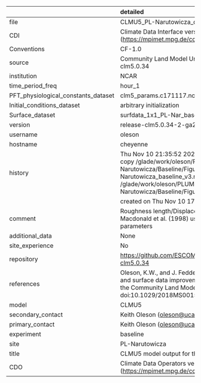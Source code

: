 |                                     | detailed                                                                                                                                                                                                                                 |
|:------------------------------------|:-----------------------------------------------------------------------------------------------------------------------------------------------------------------------------------------------------------------------------------------|
| file                                | CLMU5_PL-Narutowicza_detailed_v3.nc                                                                                                                                                                                                      |
| CDI                                 | Climate Data Interface version 1.9.9 (https://mpimet.mpg.de/cdi)                                                                                                                                                                         |
| Conventions                         | CF-1.0                                                                                                                                                                                                                                   |
| source                              | Community Land Model Urban version 5 - release-clm5.0.34                                                                                                                                                                                 |
| institution                         | NCAR                                                                                                                                                                                                                                     |
| time_period_freq                    | hour_1                                                                                                                                                                                                                                   |
| PFT_physiological_constants_dataset | clm5_params.c171117.nc                                                                                                                                                                                                                   |
| Initial_conditions_dataset          | arbitrary initialization                                                                                                                                                                                                                 |
| Surface_dataset                     | surfdata_1x1_PL-Nar_baseline_simyr2000_c210525.nc                                                                                                                                                                                        |
| version                             | release-clm5.0.34-2-ga2989b04                                                                                                                                                                                                            |
| username                            | oleson                                                                                                                                                                                                                                   |
| hostname                            | cheyenne                                                                                                                                                                                                                                 |
| history                             | Thu Nov 10 21:35:52 2022: cdo -f nc4 -z zip -b F32 copy /glade/work/oleson/PLUMBER/PLUMBER/PL-Narutowicza/Baseline/Figure5/CLMU5_PL-Narutowicza_baseline_v3.nc /glade/work/oleson/PLUMBER/PLUMBER/PL-Narutowicza/Baseline/Figure5/tmp.nc |
|                                     | created on Thu Nov 10 17:51:59 MST 2022                                                                                                                                                                                                  |
| comment                             | Roughness length/Displacement height derived from Macdonald et al. (1998) using provided baseline input parameters                                                                                                                       |
| additional_data                     | None                                                                                                                                                                                                                                     |
| site_experience                     | No                                                                                                                                                                                                                                       |
| repository                          | https://github.com/ESCOMP/CTSM/releases/tag/release-clm5.0.34                                                                                                                                                                            |
| references                          | Oleson, K.W., and J. Feddema, 2019: Parameterization and surface data improvements and new capabilities for the Community Land Model Urban (CLMU), JAMES, 11, doi:10.1029/2018MS001586.                                                  |
| model                               | CLMU5                                                                                                                                                                                                                                    |
| secondary_contact                   | Keith Oleson (oleson@ucar.edu)                                                                                                                                                                                                           |
| primary_contact                     | Keith Oleson (oleson@ucar.edu)                                                                                                                                                                                                           |
| experiment                          | baseline                                                                                                                                                                                                                                 |
| site                                | PL-Narutowicza                                                                                                                                                                                                                           |
| title                               | CLMU5 model output for the Urban-PLUMBER project                                                                                                                                                                                         |
| CDO                                 | Climate Data Operators version 1.9.9 (https://mpimet.mpg.de/cdo)                                                                                                                                                                         |
